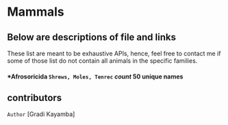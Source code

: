 # Mammals 
## Below are descriptions of file and links

These list are meant to be exhaustive APIs, hence, feel free to contact me if some of those list do not contain all animals in the specific families.

#### *Afrosoricida `Shrews, Moles, Tenrec` _count_ 50 unique names

## contributors
`Author` [Gradi Kayamba]
